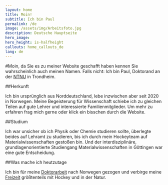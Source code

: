 ```yaml
---
layout: home
title: Moin!
subtitle: Ich bin Paul
permalink: /de
image: /assets/img/Arbeitsfoto.jpg
description: Deutsche Hauptseite
hero_image: 
hero_height: is-halfheight
callouts: home_callouts_de
lang: de
---
```

#Moin, 
da Sie es zu meiner Website geschafft haben kennen Sie wahrscheinlich auch meinen Namen. 
Falls nicht: Ich bin Paul, Doktorand an der [NTNU](https://www.ntnu.edu/employees/paul.j.r.von.dohren) in Trondheim.

##Herkunft

Ich bin ursprünglich aus Norddeutschland, lebe inzwischen aber seit 2020 in Norwegen. 
Meine Begeisterung für Wissenschaft schiebe ich zu gleichen Teilen auf gute Lehrer und interessierte Familienmitglieder. 
Um mehr zu erfahren frag mich gerne oder klick ein bisschen durch die Website. 

##Studium

Ich war unsicher ob ich Physik oder Chemie studieren sollte, überlegte beides auf Lehramt zu studieren, bis ich durch mein Hockeyteam auf Materialwissenschaften gestoßen bin. 
Und der interdisziplinäre, grundlagenorientierte Studiengang Materialwissenschaften in Göttingen war eine gute Entscheidung.

##Was mache ich heutzutage

Ich bin für meine [Doktorarbeit](/research/de) nach Norwegen gezogen und verbirge meine [Freizeit](/freetime/de) größtenteils mit Hockey und in der Natur.